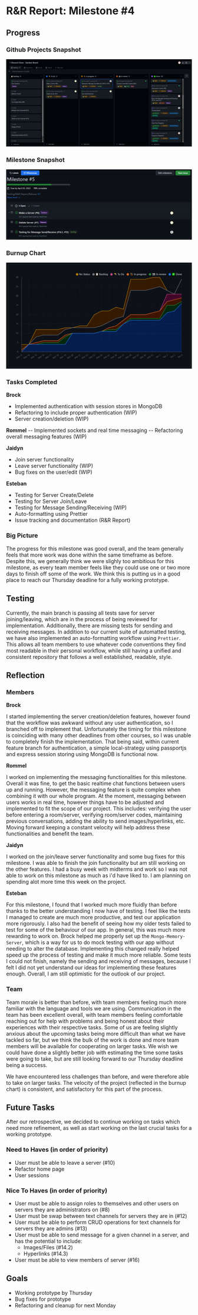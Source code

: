# R&R Report: Milestone #4

## Progress

### Github Projects Snapshot

![Github Projects Snapshot](../../img/M5_ProjectProgress1.png)

### Milestone Snapshot

![Milestone Progress](../../img/M5_ProjectProgress2.png)

### Burnup Chart

![Burnup Chart](../../img/M5_burnup.png)

### Tasks Completed

**Brock**
- Implemented authentication with session stores in MongoDB
- Refactoring to include proper authentication (WIP)
- Server creation/deletion (WIP)

**Rommel**
-- Implemented sockets and real time messaging
-- Refactoring overall messaging features (WIP)

**Jaidyn**

- Join server functionality
- Leave server functionality (WIP)
- Bug fixes on the user/edit (WIP)

**Esteban**

- Testing for Server Create/Delete
- Testing for Server Join/Leave
- Testing for Message Sending/Receiving (WIP)
- Auto-formatting using Prettier
- Issue tracking and documentation (R&R Report)

### Big Picture

The progress for this milestone was good overall, and the team generally feels that more work was done within the same timeframe as before. Despite this, we generally think we were slighly too ambitious for this milestone, as every team member feels like they could use one or two more days to finish off some of the work. We think this is putting us in a good place to reach our Thursday deadline for a fully working prototype.

## Testing

Currently, the main branch is passing all tests save for server joining/leaving, which are in the process of being reviewed for implementation. Additionally, there are missing tests for sending and receiving messages. In addition to our current suite of automatted testing, we have also implemented an auto-formatting workflow using `Prettier`. This allows all team members to use whatever code conventions they find most readable in their personal workflow, while still having a unified and consistent repository that follows a well established, readable, style. 

## Reflection

### Members

**Brock**

I started implementing the server creation/deletion features, however found that the workflow was awkward without any user authentication, so I branched off to implement that. Unfortunately the timing for this milestone is coinciding with many other deadlines from other courses, so I was unable to completely finish the implementation. That being said, within current feature branch for authentication, a simple local-strategy using passportjs and express session storing using MongoDB is functional now.

**Rommel**

I worked on implementing the messaging functionalities for this milestone. Overall it was fine, to get the basic realtime
chat functions between users up and running. However, the messaging feature is quite complex when combining it with our 
whole program. At the moment, messaging between users works in real time, however things have to be adjusted and implemented
to fit the scope of our project. This includes: verifying the user before entering a room/server, verifying room/server codes,
maintaining previous conversations, adding the ability to send images/hyperlinks, etc. Moving forward keeping a constant
velocity will help address these functionalities and benefit the team. 

**Jaidyn**

I worked on the join/leave server functionality and some bug fixes for this milestone. I was able to finish the join functionality but am still working on the other features. I had a busy week with midterms and work so I was not able to work on this milestone as much as i'd have liked to. I am planning on spending alot more time this week on the project.

**Esteban**

For this milestone, I found that I worked much more fluidly than before thanks to the better understanding I now have of testing. I feel llike the tests I managed to create are much more productive, and test our application more rigorously. I also had the benefit of seeing how my older tests failed to test for some of the behaviour of our app. In general, this was much more rewarding to work on. Brock helped me properly set up the `Mongo-Memory-Server`, which is a way for us to do mock testing with our app without needing to alter the database. Implementing this changed really helped speed up the process of testing and make it much more reliable. Some tests I could not finish, namely the sending and receiving of messages, because I felt I did not yet understand our ideas for implementing these features enough. Overall, I am still optimistic for the outlook of our project.

### Team

Team morale is better than before, with team members feeling much more familiar with the language and tools we are using. Communication in the team has been excellent overall, with team members feeling comfortable reaching out for help with problems and being honest about their experiences with their respective tasks. Some of us are feeling slightly anxious about the upcoming tasks being more difficult than what we have tackled so far, but we think the bulk of the work is done and more team members will be available for cooperating on larger tasks. We wish we could have done a slightly better job with estimating the time some tasks were going to take, but are still looking forward to our Thursday deadline being a success. 

We have encountered less challenges than before, and were therefore able to take on larger tasks. The velocity of the project (reflected in the burnup chart) is consistent, and satisfactory for this part of the process.

## Future Tasks

After our retrospective, we decided to continue working on tasks which need more refinement, as well as start working on the last crucial tasks for a working prototype.

### Need to Haves (in order of priority)

- User must be able to leave a server (#10)
- Refactor home page
- User sessions

### Nice To Haves (in order of priority)

- User must be able to assign roles to themselves and other users on servers they are administrators on (#8)
- User must be swap between text channels for servers they are in (#12)
- User must be able to perform CRUD operations for text channels for servers they are admins (#13)
- User must be able to send message for a given channel in a server, and has the potential to include:
  - Images/Files (#14.2)
  - Hyperlinks (#14.3)
- User must be able to view members of server (#16)

## Goals

- Working prototype by Thursday
- Bug fixes for prototype
- Refactoring and cleanup for next Monday